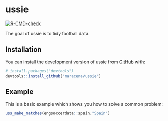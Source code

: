 
<!-- README.md is generated from README.Rmd. Please edit that file -->

# ussie

<!-- badges: start -->

[![R-CMD-check](https://github.com/rstudio-conf-2022/ussie/workflows/R-CMD-check/badge.svg)](https://https://github.com/maracena/ussie/actions)
<!-- badges: end -->

The goal of ussie is to tidy football data.

## Installation

You can install the development version of ussie from
[GitHub](https://github.com/) with:

``` r
# install.packages("devtools")
devtools::install_github("maracena/ussie")
```

## Example

This is a basic example which shows you how to solve a common problem:

``` r
uss_make_matches(engsoccerdata::spain,"Spain")
```
